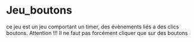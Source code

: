 # Jeu_boutons
ce jeu est un jeu comportant un timer, des évènements liés a des clics boutons. Attention !!! Il ne faut pas forcément cliquer que sur des boutons
